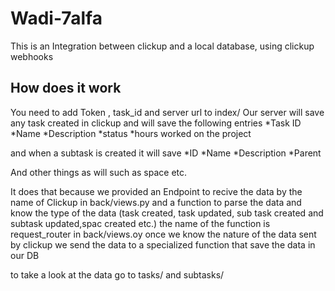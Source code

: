 # Wadi-7alfa
This is an Integration between clickup and a local database, using clickup webhooks 

## How does it work
You need to add Token , task_id and server url to index/ 
Our server will save any task created in clickup and will save the following entries
*Task ID
*Name
*Description
*status
*hours worked on the project

and when a subtask is created it will save
*ID
*Name
*Description
*Parent

And other things as will such as space etc.

It does that because we provided an Endpoint to recive the data by the name of Clickup in back/views.py
and a function to parse the data and know the type of the data (task created, task updated, sub task created and subtask updated,spac created etc.) the name of the function is request_router in back/views.oy
once we know the nature of the data sent by clickup we send the data to a specialized function that save the data in our DB

to take a look at the data go to tasks/ and subtasks/
